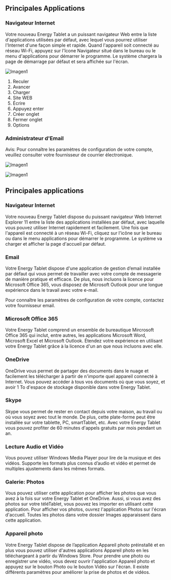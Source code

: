 ﻿## Principales Applications

### Navigateur Internet

Votre nouveau Energy Tablet a un puissant navigateur Web entre la liste d'applications utilisées par défaut, avec lequel vous pourrez utiliser l'Internet d'une façon simple et rapide.
Quand l'appareil soit connecté au réseau Wi-Fi, appuyez sur l'îcone Navigateur situé dans le bureau ou le menu d'applications pour démarrer le programme. Le système chargera la page de démarrage par défaut et sera affichée sur l'écran.

![Imagen1](http://static.energysistem.com/images/manuals/39935/53986c397ebf7.jpg)

1. Reculer
2. Avancer
3. Charger
4. Site WEB
5. Écrire
6. Appuyez enter
7. Créer onglet
8. Fermer onglet
9. Options

### Administrateur d'Email

Avis: Pour connaître les paramètres de configuration de votre compte, veuillez consulter votre fournisseur de courrier électronique.

![Imagen1](http://static.energysistem.com/images/manuals/39935/5375cea5ddb25.jpg)

![Imagen1](http://static.energysistem.com/images/manuals/39935/5375ceb02415c.jpg)
## Principales applications 

### Navigateur Internet 

Votre nouveau Energy Tablet dispose du puissant navigateur Web Internet Explorer 11 entre la liste des applications installées par défaut, avec laquelle vous pouvez utiliser Internet rapidement et facilement. 
Une fois que l'appareil est connecté à un réseau Wi-Fi, cliquez sur l'icône sur le bureau ou dans le menu applications pour démarrer le programme. Le système va charger et afficher la page d'accueil par défaut.


### Email

Votre Energy Tablet dispose d'une application de gestion d’email installée par défaut  qui vous permet de travailler avec votre compte de messagerie de manière pratique et efficace. De plus, nous incluons la licence pour Microsoft Office 365, vous disposez de Microsoft Outlook pour une longue expérience dans le travail avec votre e-mail. 

Pour connaître les paramètres de configuration de votre compte, contactez votre fournisseur email. 


### Microsoft Office 365 

Votre Energy Tablet comprend un ensemble de bureautique Mircrosoft Office 365 qui inclut, entre autres, les applications Microsoft Word, Microsoft Excel et Microsoft Outlook. Étendez votre expérience en utilisant votre Energy Tablet grâce à la licence d'un an que nous incluons avec elle. 


### OneDrive 

OneDrive vous permet de partager des documents dans le nuage et facilement les télécharger à partir de n'importe quel appareil connecté à Internet. Vous pouvez accéder à tous vos documents où que vous soyez, et avoir 1 To d'espace de stockage disponible dans votre Energy Tablet.


### Skype 

Skype vous permet de rester en contact depuis votre maison, au travail ou où vous soyez avec tout le monde. De plus, cette plate-forme peut être installée sur votre tablette, PC, smartTablet, etc. Avec votre Energy Tablet vous pouvez profiter de 60 minutes d'appels gratuits par mois pendant un an. 


### Lecture Audio et Vidéo 

Vous pouvez utiliser Windows Media Player pour lire de la musique et des vidéos. Supporte les formats plus connus d’audio et vidéo et permet de multiples ajustements dans les mêmes formats. 


### Galerie: Photos 

Vous pouvez utiliser cette application pour afficher les photos que vous avez à la fois sur votre Energy Tablet et OneDrive. Aussi, si vous avez des photos sur votre téléTablet, vous pouvez les importer en utilisant cette application. 
Pour afficher vos photos, ouvrez l'application Photos sur l'écran d'accueil. Toutes les photos dans votre dossier Images apparaissent dans cette application. 


### Appareil photo 

Votre Energy Tablet dispose de l’application Appareil photo préinstallé et en plus vous pouvez utiliser d'autres applications Appareil photo en les téléchargeant à partir du Windows Store. 
Pour prendre une photo ou enregistrer une vidéo, vous devez ouvrir l'application Appareil photo et appuyez sur le bouton Photo ou le bouton Vidéo sur l'écran. Il existe différents paramètres pour améliorer la prise de photos et de vidéos. 
